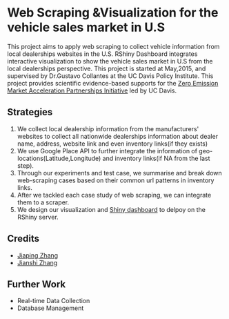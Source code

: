 # Web Scraping &Visualization for the vehicle sales market in U.S

This project aims to apply web scraping to collect vehicle information from local dealerships websites in the U.S. RShiny Dashboard
integrates interactive visualization to show the vehicle sales market in U.S from the local dealerships perspective. This project is
started at May,2015, and supervised by Dr.Gustavo Collantes at the UC Davis Policy Institute. This project provides scientific evidence-based 
supports for the [Zero Emission Market Acceleration Partnerships Initiative](http://zeroemissionmap.ucdavis.edu/) led by UC Davis. 

## Strategies

1. We collect local dealership information from the manufacturers' websites to collect all nationwide dealerships information about dealer name, address, website
link and even inventory links(if they exists)
2. We use Google Place API to further integrate the information of geo-locations(Latitude,Longitude) and inventory links(if NA from the last step).
3. Through our experiments and test case, we summarise and break down web-scraping cases based on their common url patterns in inventory links.
4. After we tackled each case study of web scraping, we can integrate them to a scraper.
5. We design our visualization and [Shiny dashboard](https://rshiny-jp.shinyapps.io/EVdashboard) to delpoy on the RShiny server.

## Credits

+ [Jiaping Zhang](https://github.com/jpzhangvincent)
+ [Jianshi Zhang](https://github.com/JaneJianshi)

## Further Work

- Real-time Data Collection
- Database Management

